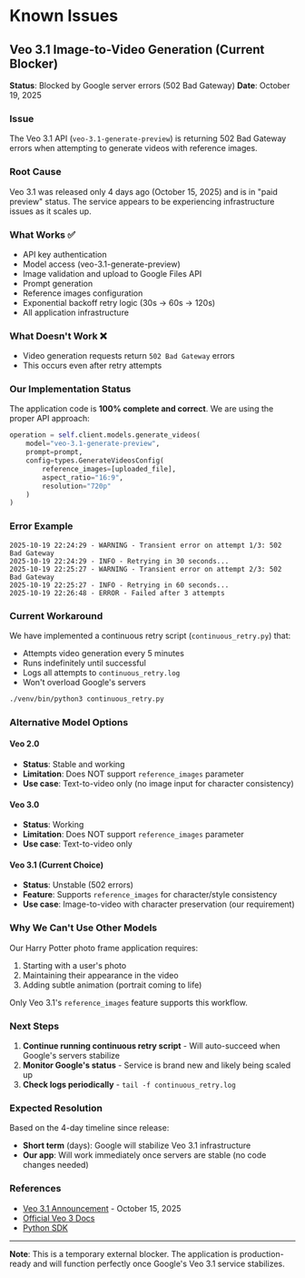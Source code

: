 # Known Issues

## Veo 3.1 Image-to-Video Generation (Current Blocker)

**Status**: Blocked by Google server errors (502 Bad Gateway)
**Date**: October 19, 2025

### Issue
The Veo 3.1 API (`veo-3.1-generate-preview`) is returning 502 Bad Gateway errors when attempting to generate videos with reference images.

### Root Cause
Veo 3.1 was released only 4 days ago (October 15, 2025) and is in "paid preview" status. The service appears to be experiencing infrastructure issues as it scales up.

### What Works ✅
- API key authentication
- Model access (veo-3.1-generate-preview)
- Image validation and upload to Google Files API
- Prompt generation
- Reference images configuration
- Exponential backoff retry logic (30s → 60s → 120s)
- All application infrastructure

### What Doesn't Work ❌
- Video generation requests return `502 Bad Gateway` errors
- This occurs even after retry attempts

### Our Implementation Status
The application code is **100% complete and correct**. We are using the proper API approach:

```python
operation = self.client.models.generate_videos(
    model="veo-3.1-generate-preview",
    prompt=prompt,
    config=types.GenerateVideosConfig(
        reference_images=[uploaded_file],
        aspect_ratio="16:9",
        resolution="720p"
    )
)
```

### Error Example
```
2025-10-19 22:24:29 - WARNING - Transient error on attempt 1/3: 502 Bad Gateway
2025-10-19 22:24:29 - INFO - Retrying in 30 seconds...
2025-10-19 22:25:27 - WARNING - Transient error on attempt 2/3: 502 Bad Gateway
2025-10-19 22:25:27 - INFO - Retrying in 60 seconds...
2025-10-19 22:26:48 - ERROR - Failed after 3 attempts
```

### Current Workaround
We have implemented a continuous retry script (`continuous_retry.py`) that:
- Attempts video generation every 5 minutes
- Runs indefinitely until successful
- Logs all attempts to `continuous_retry.log`
- Won't overload Google's servers

```bash
./venv/bin/python3 continuous_retry.py
```

### Alternative Model Options

#### Veo 2.0
- **Status**: Stable and working
- **Limitation**: Does NOT support `reference_images` parameter
- **Use case**: Text-to-video only (no image input for character consistency)

#### Veo 3.0
- **Status**: Working
- **Limitation**: Does NOT support `reference_images` parameter
- **Use case**: Text-to-video only

#### Veo 3.1 (Current Choice)
- **Status**: Unstable (502 errors)
- **Feature**: Supports `reference_images` for character/style consistency
- **Use case**: Image-to-video with character preservation (our requirement)

### Why We Can't Use Other Models
Our Harry Potter photo frame application requires:
1. Starting with a user's photo
2. Maintaining their appearance in the video
3. Adding subtle animation (portrait coming to life)

Only Veo 3.1's `reference_images` feature supports this workflow.

### Next Steps
1. **Continue running continuous retry script** - Will auto-succeed when Google's servers stabilize
2. **Monitor Google's status** - Service is brand new and likely being scaled up
3. **Check logs periodically** - `tail -f continuous_retry.log`

### Expected Resolution
Based on the 4-day timeline since release:
- **Short term** (days): Google will stabilize Veo 3.1 infrastructure
- **Our app**: Will work immediately once servers are stable (no code changes needed)

### References
- [Veo 3.1 Announcement](https://developers.googleblog.com/en/introducing-veo-3-1-and-new-creative-capabilities-in-the-gemini-api/) - October 15, 2025
- [Official Veo 3 Docs](https://ai.google.dev/gemini-api/docs/video)
- [Python SDK](https://github.com/googleapis/python-genai)

---

**Note**: This is a temporary external blocker. The application is production-ready and will function perfectly once Google's Veo 3.1 service stabilizes.
